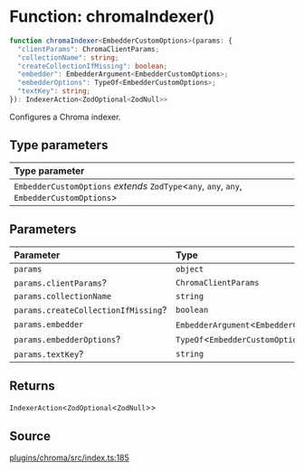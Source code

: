 # Function: chromaIndexer()

```ts
function chromaIndexer<EmbedderCustomOptions>(params: {
  "clientParams": ChromaClientParams;
  "collectionName": string;
  "createCollectionIfMissing": boolean;
  "embedder": EmbedderArgument<EmbedderCustomOptions>;
  "embedderOptions": TypeOf<EmbedderCustomOptions>;
  "textKey": string;
}): IndexerAction<ZodOptional<ZodNull>>
```

Configures a Chroma indexer.

## Type parameters

| Type parameter |
| :------ |
| `EmbedderCustomOptions` *extends* `ZodType`\<`any`, `any`, `any`, `EmbedderCustomOptions`\> |

## Parameters

| Parameter | Type |
| :------ | :------ |
| `params` | `object` |
| `params.clientParams`? | `ChromaClientParams` |
| `params.collectionName` | `string` |
| `params.createCollectionIfMissing`? | `boolean` |
| `params.embedder` | `EmbedderArgument`\<`EmbedderCustomOptions`\> |
| `params.embedderOptions`? | `TypeOf`\<`EmbedderCustomOptions`\> |
| `params.textKey`? | `string` |

## Returns

`IndexerAction`\<`ZodOptional`\<`ZodNull`\>\>

## Source

[plugins/chroma/src/index.ts:185](https://github.com/firebase/genkit/blob/9cb10ef63dd6659f1a31ffd2367b7efa8acc10e5/js/plugins/chroma/src/index.ts#L185)

